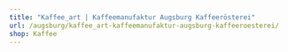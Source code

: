 ```yaml
---
title: "Kaffee_art | Kaffeemanufaktur Augsburg Kaffeerösterei"
url: /augsburg/kaffee_art-kaffeemanufaktur-augsburg-kaffeeroesterei/
shop: Kaffee
---
```


